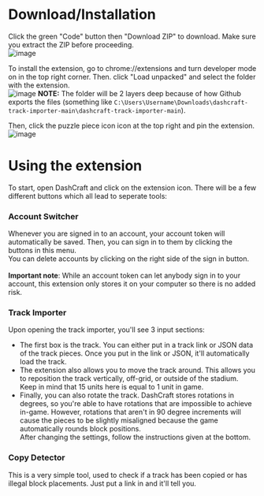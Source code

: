 # Download/Installation
Click the green "Code" button then "Download ZIP" to download. Make sure you extract the ZIP before proceeding.
<br>![image](https://github.com/user-attachments/assets/b2f29210-d2ee-4cfc-b8d8-5225a83b5cbb)

To install the extension, go to chrome://extensions and turn developer mode on in the top right corner. Then. click "Load unpacked" and select the folder with the extension.
<br>![image](https://github.com/user-attachments/assets/e4378cfa-9220-4187-8c51-76f0ddda1995)
**NOTE:** The folder will be 2 layers deep because of how Github exports the files (something like `C:\Users\Username\Downloads\dashcraft-track-importer-main\dashcraft-track-importer-main`).

Then, click the puzzle piece icon icon at the top right and pin the extension.
<br>![image](https://github.com/user-attachments/assets/dd16e018-2998-4a12-8de7-aaa81e6097eb)

# Using the extension
To start, open DashCraft and click on the extension icon. There will be a few different buttons which all lead to seperate tools:

### Account Switcher
Whenever you are signed in to an account, your account token will automatically be saved. Then, you can sign in to them by clicking the buttons in this menu.
<br>You can delete accounts by clicking on the right side of the sign in button.
<br><br>**Important note**: While an account token can let anybody sign in to your account, this extension only stores it on your computer so there is no added risk.

### Track Importer
Upon opening the track importer, you'll see 3 input sections:
- The first box is the track. You can either put in a track link or JSON data of the track pieces. Once you put in the link or JSON, it'll automatically load the track.
- The extension also allows you to move the track around. This allows you to reposition the track vertically, off-grid, or outside of the stadium. Keep in mind that 15 units here is equal to 1 unit in game.
- Finally, you can also rotate the track. DashCraft stores rotations in degrees, so you're able to have rotations that are impossible to achieve in-game. However, rotations that aren't in 90 degree increments will cause the pieces to be slightly misaligned because the game automatically rounds block positions.
<br>After changing the settings, follow the instructions given at the bottom.

### Copy Detector
This is a very simple tool, used to check if a track has been copied or has illegal block placements. Just put a link in and it'll tell you.
